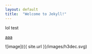 ```yaml
---
layout: default
title:  "Welcome to Jekyll!"
---
```


lol test

[aaa](https://github.com)

![image]({{ site.url }}/images/h3dec.svg)
